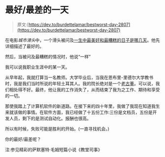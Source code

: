 # 最好/最差的一天

> 原文:[https://dev.to/burdettelamar/bestworst-day-2807](https://dev.to/burdettelamar/bestworst-day-2807)

在电影*城市滑头*中，一个滑头被问及[一生中最美好和最糟糕的日子是哪几天](https://www.youtube.com/watch?v=rMEbZRTkrfw)。他先详细描述了最好的。

然后，当被问及最糟糕的情况时，他说“一样”

我可以说我职业生涯中的某一天。

从早年起，我就打算当一名教师。大学毕业后，当我在恩布里-里德尔大学教书时，我是我们当时所说的年轻土耳其人。我的院长绝对是一个[老古董](https://www.dictionary.com/browse/old-fogy)。可以说，我们相处得不好。最终，他让我的工作消失了，从而结束了我为之工作、期待和享受的一切。

那使我踏上了计算机软件的新道路。在接下来的四十年里，我做了我现在知道我生来就该做的事情。在软件方面，我已经做了十五份工作:三份是文档员，五份是开发人员，剩下的是测试自动化。报酬也很高。

所以有时候，失败可能是胜利的开始。(一直寻找机会。)

你的最好/最差呢？

注:参见精彩的萨默塞特·毛姆短篇小说《教堂司事》